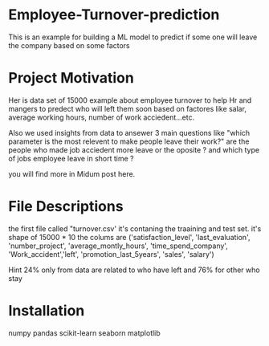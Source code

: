 # Employee-Turnover-prediction
This is an example for building a ML model to predict if some one will leave the company based on some factors 

# Project Motivation 
Her is data set of 15000 example about employee turnover to help Hr and mangers to predect who will left them soon based on factores like salar, average working hours, number of work acciedent...etc.

Also we used insights from data to ansewer 3 main questions like "which parameter is the most relevent to make people leave their work?" 
are the people who made job acciedent more leave or the oposite ? and which type of jobs employee leave in short time ?

you will find more in Midum post here.


# File Descriptions
the first file called "turnover.csv' it's contaning the traaining and test set. it's shape of 15000 * 10 
the colums are ('satisfaction_level', 'last_evaluation', 'number_project', 'average_montly_hours', 'time_spend_company', 'Work_accident','left', 'promotion_last_5years', 'sales', 'salary')

Hint 24% only from data are related to who have left and 76% for other who stay 

# Installation 
numpy 
pandas
scikit-learn
seaborn 
matplotlib

